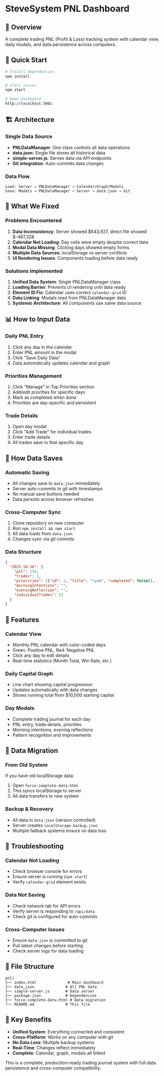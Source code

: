 # SteveSystem PNL Dashboard

## 🎯 Overview
A complete trading PNL (Profit & Loss) tracking system with calendar view, daily modals, and data persistence across computers.

## 🚀 Quick Start
```bash
# Install dependencies
npm install

# Start server
npm start

# Open dashboard
http://localhost:3001
```

## 🏗️ Architecture

### Single Data Source
- **PNLDataManager**: One class controls all data operations
- **data.json**: Single file stores all historical data
- **simple-server.js**: Serves data via API endpoints
- **Git integration**: Auto-commits data changes

### Data Flow
```
Load: Server → PNLDataManager → Calendar/Graph/Modals
Save: Modals → PNLDataManager → Server → data.json → Git
```

## 🔧 What We Fixed

### Problems Encountered
1. **Data Inconsistency**: Server showed $643,927, direct file showed $-487,328
2. **Calendar Not Loading**: Day cells were empty despite correct data
3. **Modal Data Missing**: Clicking days showed empty forms
4. **Multiple Data Sources**: localStorage vs server conflicts
5. **UI Rendering Issues**: Components loading before data ready

### Solutions Implemented
1. **Unified Data System**: Single PNLDataManager class
2. **Loading Barrier**: Prevents UI rendering until data ready
3. **Element ID Fix**: Calendar uses correct `calendar-grid` ID
4. **Data Linking**: Modals read from PNLDataManager data
5. **Systemic Architecture**: All components use same data source

## 📊 How to Input Data

### Daily PNL Entry
1. Click any day in the calendar
2. Enter PNL amount in the modal
3. Click "Save Daily Data"
4. Data automatically updates calendar and graph

### Priorities Management
1. Click "Manage" in Top Priorities section
2. Add/edit priorities for specific days
3. Mark as completed when done
4. Priorities are day-specific and persistent

### Trade Details
1. Open day modal
2. Click "Add Trade" for individual trades
3. Enter trade details
4. All trades save to that specific day

## 💾 How Data Saves

### Automatic Saving
- All changes save to `data.json` immediately
- Server auto-commits to git with timestamps
- No manual save buttons needed
- Data persists across browser refreshes

### Cross-Computer Sync
1. Clone repository on new computer
2. Run `npm install && npm start`
3. All data loads from `data.json`
4. Changes sync via git commits

### Data Structure
```json
{
  "2025-10-16": {
    "pnl": 150,
    "trades": 1,
    "priorities": [{"id": 1, "title": "ryad", "completed": false}],
    "morningIntentions": "",
    "eveningReflection": "",
    "individualTrades": []
  }
}
```

## 🎨 Features

### Calendar View
- Monthly PNL calendar with color-coded days
- Green: Positive PNL, Red: Negative PNL
- Click any day to edit details
- Real-time statistics (Month Total, Win Rate, etc.)

### Daily Capital Graph
- Line chart showing capital progression
- Updates automatically with data changes
- Shows running total from $10,000 starting capital

### Day Modals
- Complete trading journal for each day
- PNL entry, trade details, priorities
- Morning intentions, evening reflections
- Pattern recognition and improvements

## 🔄 Data Migration

### From Old System
If you have old localStorage data:
1. Open `force-complete-data.html`
2. This syncs localStorage to server
3. All data transfers to new system

### Backup & Recovery
- All data in `data.json` (version controlled)
- Server creates `localStorage-backup.json`
- Multiple fallback systems ensure no data loss

## 🚨 Troubleshooting

### Calendar Not Loading
- Check browser console for errors
- Ensure server is running (`npm start`)
- Verify `calendar-grid` element exists

### Data Not Saving
- Check network tab for API errors
- Verify server is responding to `/api/data`
- Check git is configured for auto-commits

### Cross-Computer Issues
- Ensure `data.json` is committed to git
- Pull latest changes before starting
- Check server logs for data loading

## 📁 File Structure
```
pnl/
├── index.html              # Main dashboard
├── data.json              # All PNL data
├── simple-server.js       # Data server
├── package.json           # Dependencies
├── force-complete-data.html # Data migration
└── README.md              # This file
```

## 🎯 Key Benefits
- **Unified System**: Everything connected and consistent
- **Cross-Platform**: Works on any computer with git
- **No Data Loss**: Multiple backup systems
- **Real-Time**: Changes reflect immediately
- **Complete**: Calendar, graph, modals all linked

This is a complete, production-ready trading journal system with full data persistence and cross-computer compatibility.